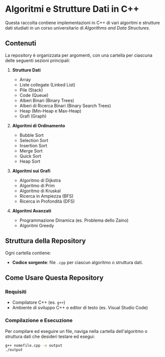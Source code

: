 # Algoritmi e Strutture Dati in C++

Questa raccolta contiene implementazioni in C++ di vari algoritmi e strutture dati studiati in un corso universitario di _Algorithms and Data Structures_.

## Contenuti

La repository è organizzata per argomenti, con una cartella per ciascuna delle seguenti sezioni principali:

1. **Strutture Dati**
   - Array
   - Liste collegate (Linked List)
   - Pile (Stack)
   - Code (Queue)
   - Alberi Binari (Binary Trees)
   - Alberi di Ricerca Binari (Binary Search Trees)
   - Heap (Min-Heap e Max-Heap)
   - Grafi (Graph)

2. **Algoritmi di Ordinamento**
   - Bubble Sort
   - Selection Sort
   - Insertion Sort
   - Merge Sort
   - Quick Sort
   - Heap Sort

3. **Algoritmi sui Grafi**
   - Algoritmo di Dijkstra
   - Algoritmo di Prim
   - Algoritmo di Kruskal
   - Ricerca in Ampiezza (BFS)
   - Ricerca in Profondità (DFS)

4. **Algoritmi Avanzati**
   - Programmazione Dinamica (es. Problema dello Zaino)
   - Algoritmi Greedy

## Struttura della Repository

Ogni cartella contiene:

- **Codice sorgente**: file `.cpp` per ciascun algoritmo o struttura dati.

## Come Usare Questa Repository

### Requisiti

- Compilatore C++ (es. `g++`)
- Ambiente di sviluppo C++ o editor di testo (es. Visual Studio Code)

### Compilazione e Esecuzione

Per compilare ed eseguire un file, naviga nella cartella dell'algoritmo o struttura dati che desideri testare ed esegui:

```bash
g++ nomefile.cpp -o output
./output
